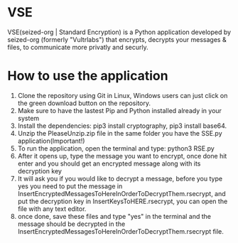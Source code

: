 # VSE
VSE(seized-org | Standard Encryption) is a Python application developed by seized-org (formerly "Vultrlabs") that encrypts, decrypts your messages & files, to communicate more privatly and securly.



# How to use the application
1. Clone the repository using Git in Linux, Windows users can just click on the green download button on the repository.
2. Make sure to have the lastest Pip and Python installed already in your system
3. Install the dependencies: pip3 install cryptography, pip3 install base64.
4. Unzip the PleaseUnzip.zip file in the same folder you have the SSE.py application(Important!)
5. To run the application, open the terminal and type: python3 RSE.py
6. After it opens up, type the message you want to encrypt, once done hit enter and you should get an encrypted message along with its decryption key
7. It will ask you if you would like to decrypt a message, before you type yes you need to put the message in InsertEncryptedMessagesToHereInOrderToDecryptThem.rsecrypt, and put the decryption key in InsertKeysToHERE.rsecrypt, you can open the file with any text editor.
8. once done, save these files and type "yes" in the terminal and the message should be decrypted in the InsertEncryptedMessagesToHereInOrderToDecryptThem.rsecrypt file.
